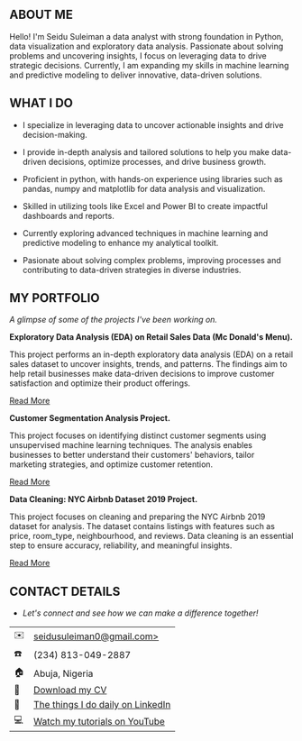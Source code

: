 <!--Section 1: Introduce your self-->
## ABOUT ME

Hello! I'm Seidu Suleiman a data analyst with strong foundation in Python, data visualization and exploratory data analysis. Passionate about solving problems and uncovering insights, I focus on leveraging data to drive strategic decisions. Currently, I am expanding my skills in machine learning and predictive modeling to deliver innovative, data-driven solutions.

<!--Mention your top/relevant skills here - core and soft skills-->
## WHAT I DO

- I specialize in leveraging data to uncover actionable insights and drive decision-making.

- I provide in-depth analysis and tailored solutions to help you make data-driven decisions, optimize processes, and drive business growth. 

- Proficient in python, with hands-on experience using libraries such as pandas, numpy and matplotlib for data analysis and visualization. 

- Skilled in utilizing tools like Excel and Power BI to create impactful dashboards and reports.

- Currently exploring advanced techniques in machine learning and predictive modeling to enhance my analytical toolkit.

- Pasionate about solving complex problems, improving processes and contributing to data-driven strategies in diverse industries.

<!--Section 2: List 3-4 key projects-->
## MY PORTFOLIO 

*A glimpse of some of the projects I've been working on.*

**Exploratory Data Analysis (EDA) on Retail Sales Data (Mc Donald's Menu).**

This project performs an in-depth exploratory data analysis (EDA) on a retail sales dataset to uncover insights, trends, and patterns. The findings aim to help retail businesses make data-driven decisions to improve customer satisfaction and optimize their product offerings.

[Read More](https://github.com/S-man2gud/OIBSIP/blob/main/Task%201%20-%20EDA%20on%20Retail%20Dataset/EDA%20on%20Mc%20Donalds%20Menu%20Project/README.md)

**Customer Segmentation Analysis Project.**

This project focuses on identifying distinct customer segments using unsupervised machine learning techniques. The analysis enables businesses to better understand their customers' behaviors, tailor marketing strategies, and optimize customer retention.

[Read More](https://github.com/S-man2gud/OIBSIP/blob/main/Task%202%20-%20Customer%20Segmentation/README.md)

**Data Cleaning: NYC Airbnb Dataset 2019 Project.**

This project focuses on cleaning and preparing the NYC Airbnb 2019 dataset for analysis. The dataset contains listings with features such as price, room_type, neighbourhood, and reviews. Data cleaning is an essential step to ensure accuracy, reliability, and meaningful insights.

[Read More](https://github.com/S-man2gud/OIBSIP/blob/main/Task%203%20-%20Data%20Cleaning/README.md)



## CONTACT DETAILS

* *Let's connect and see how we can make a difference together!*
<table>
  <tbody>
    <tr>
      <td>✉️</td>
      <td><a href="mailto:seidusuleiman0@gmail.com">seidusuleiman0@gmail.com></a></td>
    </tr>
    <tr>
      <td>☎️</td>
      <td>(234) 813-049-2887</td>
    </tr>
    <tr>
      <td>🏠</td>
      <td>Abuja, Nigeria</td>
    </tr>
    <tr>
      <td>🧾</td>
      <td><a href="Seidu Suleiman resume.pdf">Download my CV</a></td>
    </tr>
    <tr>
      <td>🔗</td>
      <td><a href="https://linkedin.com/in/suleiman-seidu-8b2135343">The things I do daily on LinkedIn</a></td>
    </tr>
    <tr>
      <td>💻</td>
      <td><a href="https://www.youtube.com">Watch my tutorials on YouTube</a></td>
    </tr>
  </tbody>
</table>
